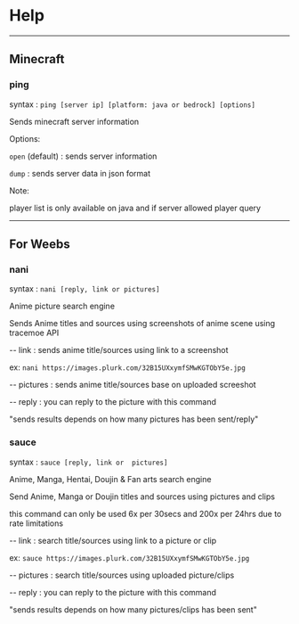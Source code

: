 # Help

-------------------------------------------------------

## Minecraft

### ping

syntax : `ping [server ip] [platform: java or bedrock] [options]`

Sends minecraft server information

Options:

`open` (default) : sends server information

`dump` : sends server data in json format

Note:

player list is only available on java and if server allowed player query

-------------------------------------------------------

## For Weebs

### nani

syntax : `nani [reply, link or pictures]`

Anime picture search engine

Sends Anime titles and sources using screenshots of anime scene using tracemoe API

-- link : sends anime title/sources using link to a screenshot

ex: `nani https://images.plurk.com/32B15UXxymfSMwKGTObY5e.jpg`

-- pictures : sends anime title/sources base on uploaded screeshot

-- reply : you can reply to the picture with this command

"sends results depends on how many pictures has been sent/reply"

### sauce

syntax : `sauce [reply, link or  pictures]`

Anime, Manga, Hentai, Doujin & Fan arts search engine

Send Anime, Manga or Doujin titles and sources using pictures and clips

this command can only be used 6x per 30secs and 200x per 24hrs due to rate limitations

-- link : search title/sources using link to a picture or clip

ex: `sauce https://images.plurk.com/32B15UXxymfSMwKGTObY5e.jpg`

-- pictures : search title/sources using uploaded picture/clips

-- reply : you can reply to the picture with this command

"sends results depends on how many pictures/clips has been sent"
